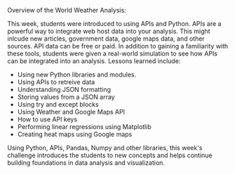 Overview of the World Weather Analysis:

This week, students were introduced to using APIs and Python. APIs are a powerful way to integrate web host data into your analysis. This might inlcude new articles, government data, google maps data, and other sources. API data can be free or paid. In addition to gaining a familiarity with these tools, students were given a real-world simulation to see how APIs can be integrated into an analysis. Lessons learned include:

- Using new Python libraries and modules.
- Using APIs to retreive data
- Understanding JSON formatting
- Storing values from a JSON array
- Using try and except blocks
- Using Weather and Google Maps API
- How to use API keys
- Performing linear regressions using Matplotlib
- Creating heat maps using Google maps

Using Python, APIs, Pandas, Numpy and other libraries, this week's challenge introduces the students to new concepts and helps continue building foundations in data analysis and visualization.
